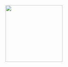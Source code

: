 ##


<div align="center">
  <a href="https://github.com/LucasdaSilvaDias">
  <img height="180em" src="https://github-readme-stats.vercel.app/api?username=cesarmartins1245&show_icons=true&theme=dark&include_all_commits=true&count_private=true%22/%3E
  <img height="180em" src="https://github-readme-stats.vercel.app/api/top-langs/?username=LucasdaSilvaDiaslayout=compact&langs_count=7&theme=dark" />
</div>

##
                                                                                                                                                  
                                                                                                                                                  

